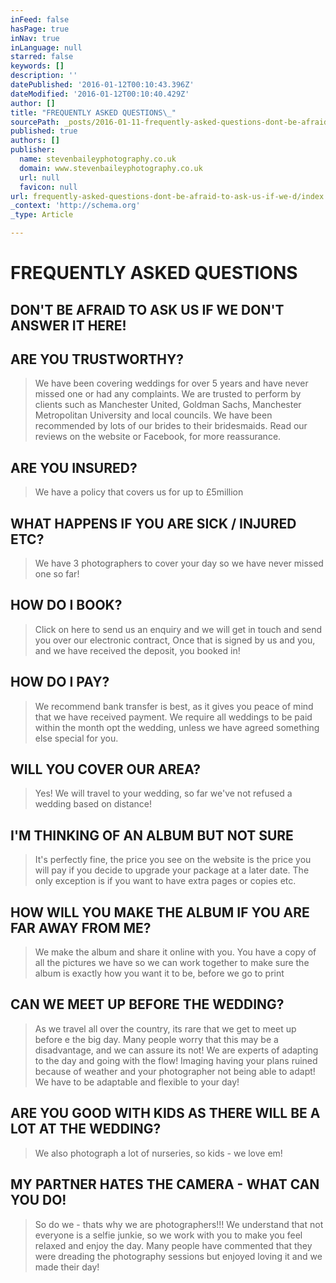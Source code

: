 ```yaml
---
inFeed: false
hasPage: true
inNav: true
inLanguage: null
starred: false
keywords: []
description: ''
datePublished: '2016-01-12T00:10:43.396Z'
dateModified: '2016-01-12T00:10:40.429Z'
author: []
title: "FREQUENTLY ASKED QUESTIONS\_"
sourcePath: _posts/2016-01-11-frequently-asked-questions-dont-be-afraid-to-ask-us-if-we-d.md
published: true
authors: []
publisher:
  name: stevenbaileyphotography.co.uk
  domain: www.stevenbaileyphotography.co.uk
  url: null
  favicon: null
url: frequently-asked-questions-dont-be-afraid-to-ask-us-if-we-d/index.html
_context: 'http://schema.org'
_type: Article

---
```

# FREQUENTLY ASKED QUESTIONS 

## DON'T BE AFRAID TO ASK US IF WE DON'T ANSWER IT HERE! 

## ARE YOU TRUSTWORTHY? 
> 
> We have been covering weddings for over 5 years and have never missed one or had any complaints. We are trusted to perform by clients such as Manchester United, Goldman Sachs, Manchester Metropolitan University and local councils. We have been recommended by lots of our brides to their bridesmaids. Read our reviews on the website or Facebook, for more reassurance. 

## ARE YOU INSURED? 
> 
> We have a policy that covers us for up to £5million   

## WHAT HAPPENS IF YOU ARE SICK / INJURED ETC? 
> 
> We have 3 photographers to cover your day so we have never missed one so far! 

## HOW DO I BOOK? 
> 
> Click on here to send us an enquiry and we will get in touch and send you over our electronic contract, Once that is signed by us and you, and we have received the deposit, you booked in! 

## HOW DO I PAY?

> We recommend bank transfer is best, as it gives you peace of mind that we have received payment. We require all weddings to be paid within the month opt the wedding, unless we have agreed something else special for you.  

## WILL YOU COVER OUR AREA? 
> 
> Yes! We will travel to your wedding, so far we've not refused a wedding based on distance!

## I'M THINKING OF AN ALBUM BUT NOT SURE 
> 
> It's perfectly fine, the price you see on the website is the price you will pay if you decide to upgrade your package at a later date. The only exception is if you want to have extra pages or copies etc.  

## HOW WILL YOU MAKE THE ALBUM IF YOU ARE FAR AWAY FROM ME? 
> 
> We make the album and share it online with you. You have a copy of all the pictures we have so we can work together to make sure the album is exactly how you want it to be, before we go to print 

## CAN WE MEET UP BEFORE THE WEDDING? 
> 
> As we travel all over the country, its rare that we get to meet up before e the big day. Many people worry that this may be a disadvantage, and we can assure its not! We are experts of adapting to the day and going with the flow! Imaging having your plans ruined because of weather and your photographer not being able to adapt! We have to be adaptable and flexible to your day! 

## ARE YOU GOOD WITH KIDS AS THERE WILL BE A LOT AT THE WEDDING? 
> 
> We also photograph a lot of nurseries, so kids - we love em! 

## MY PARTNER HATES THE CAMERA - WHAT CAN YOU DO!

> So do we - thats why we are photographers!!! We understand that not everyone is a selfie junkie, so we work with you to make you feel relaxed and enjoy the day. Many people have commented that they were dreading the photography sessions but enjoyed loving it and we made their day!